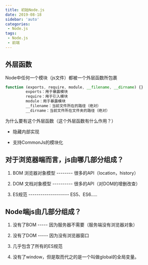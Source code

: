 ```yaml
---
title: 初始Node.js
date: 2019-08-18
sidebar: 'auto'
categories:
 - Node.js
tags:
 - Node.js
 - 前端
---
```


##  外层函数

Node中任何一个模块（js文件）都被一个外层函数所包裹

```js
function (exports, require, module, __filename, __dirname) {}
         exports：用于暴露模块
         require：用于引入模块
         module：用于暴露模块
         __filename：当前文件所在的路径（绝对）
         __dirname：当前文件所在文件夹的路径（绝对）

```
为什么要有这个外层函数（这个外层函数有什么作用？）

- 隐藏内部实现 

- 支持CommonJs的模块化


##  对于浏览器端而言，js由哪几部分组成？

1.  BOM 浏览器对象模型 -------- 很多的API（location，history）

2.  DOM 文档对象模型 ---------- 很多的API（对DOM的增删改查）

3.  ES规范 -------------------- ES5、ES6.....

##  Node端js由几部分组成？

1.  没有了BOM -----  因为服务器不需要（服务端没有浏览器对象）

2.  没有了DOM -----  因为没有浏览器窗口

3.  几乎包含了所有的ES规范

4.  没有了window，但是取而代之的是一个叫做global的全局变量。
